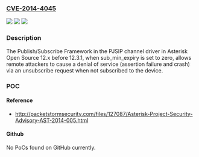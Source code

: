 ### [CVE-2014-4045](https://cve.mitre.org/cgi-bin/cvename.cgi?name=CVE-2014-4045)
![](https://img.shields.io/static/v1?label=Product&message=n%2Fa&color=blue)
![](https://img.shields.io/static/v1?label=Version&message=n%2Fa&color=blue)
![](https://img.shields.io/static/v1?label=Vulnerability&message=n%2Fa&color=brighgreen)

### Description

The Publish/Subscribe Framework in the PJSIP channel driver in Asterisk Open Source 12.x before 12.3.1, when sub_min_expiry is set to zero, allows remote attackers to cause a denial of service (assertion failure and crash) via an unsubscribe request when not subscribed to the device.

### POC

#### Reference
- http://packetstormsecurity.com/files/127087/Asterisk-Project-Security-Advisory-AST-2014-005.html

#### Github
No PoCs found on GitHub currently.

